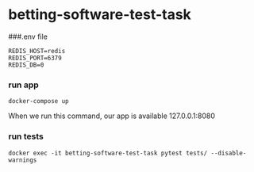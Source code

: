 # betting-software-test-task

###.env file
```shell
REDIS_HOST=redis
REDIS_PORT=6379
REDIS_DB=0
```

### run app
```shell
docker-compose up
```
When we run this command, our app is available 127.0.0.1:8080

### run tests
```shell
docker exec -it betting-software-test-task pytest tests/ --disable-warnings
```